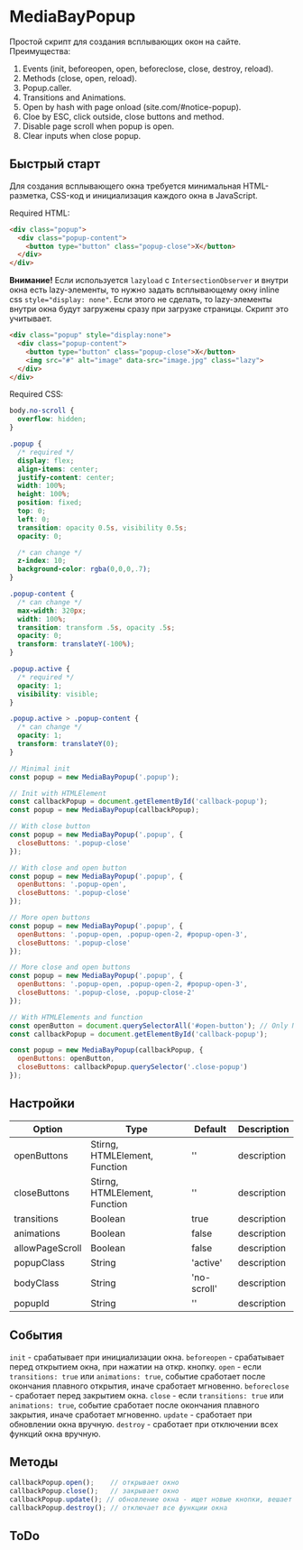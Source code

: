 # MediaBayPopup

Простой скрипт для создания всплывающих окон на сайте.
Преимущества:

1. Events (init, beforeopen, open, beforeclose, close, destroy, reload).
2. Methods (close, open, reload).
3. Popup.caller.
4. Transitions and Animations.
5. Open by hash with page onload (site.com/#notice-popup).
6. Cloe by ESC, click outside, close buttons and method.
7. Disable page scroll when popup is open.
8. Clear inputs when close popup.

## Быстрый старт
Для создания всплывающего окна требуется минимальная HTML-разметка, CSS-код и инициализация каждого окна в JavaScript.

Required HTML:
```html
<div class="popup">
  <div class="popup-content">
    <button type="button" class="popup-close">X</button>
  </div>
</div>
```
**Внимание!** Если используется `lazyload` с `IntersectionObserver` и внутри окна есть lazy-элементы, то нужно задать всплывающему окну inline css `style="display: none"`. Если этого не сделать, то lazy-элементы внутри окна будут загружены сразу при загрузке страницы. Скрипт это учитывает.
```html
<div class="popup" style="display:none">
  <div class="popup-content">
    <button type="button" class="popup-close">X</button>
    <img src="#" alt="image" data-src="image.jpg" class="lazy">
  </div>
</div>
```

Required CSS:
```css
body.no-scroll {
  overflow: hidden;
}

.popup {
  /* required */
  display: flex;
  align-items: center;
  justify-content: center;
  width: 100%;
  height: 100%;
  position: fixed;
  top: 0;
  left: 0;
  transition: opacity 0.5s, visibility 0.5s;
  opacity: 0;

  /* can change */
  z-index: 10;
  background-color: rgba(0,0,0,.7);
}

.popup-content {
  /* can change */
  max-width: 320px;
  width: 100%;
  transition: transform .5s, opacity .5s;
  opacity: 0;
  transform: translateY(-100%);
}

.popup.active {
  /* required */
  opacity: 1;
  visibility: visible;
}

.popup.active > .popup-content {
  /* can change */
  opacity: 1;
  transform: translateY(0);
}
```

```javascript
// Minimal init
const popup = new MediaBayPopup('.popup');

// Init with HTMLElement
const callbackPopup = document.getElementById('callback-popup');
const popup = new MediaBayPopup(callbackPopup);

// With close button
const popup = new MediaBayPopup('.popup', {
  closeButtons: '.popup-close'
});

// With close and open button
const popup = new MediaBayPopup('.popup', {
  openButtons: '.popup-open',
  closeButtons: '.popup-close'
});

// More open buttons
const popup = new MediaBayPopup('.popup', {
  openButtons: '.popup-open, .popup-open-2, #popup-open-3',
  closeButtons: '.popup-close'
});

// More close and open buttons
const popup = new MediaBayPopup('.popup', {
  openButtons: '.popup-open, .popup-open-2, #popup-open-3',
  closeButtons: '.popup-close, .popup-close-2'
});

// With HTMLElements and function
const openButton = document.querySelectorAll('#open-button'); // Only NodeList
const callbackPopup = document.getElementById('callback-popup');

const popup = new MediaBayPopup(callbackPopup, {
  openButtons: openButton,
  closeButtons: callbackPopup.querySelector('.close-popup')
});
```

## Настройки
Option | Type | Default | Description
------ | ---- | ------- | -----------
openButtons | Stirng, HTMLElement, Function | '' | description
closeButtons | Stirng, HTMLElement, Function | '' | description
transitions | Boolean | true | description
animations | Boolean | false | description
allowPageScroll | Boolean | false | description
popupClass | String | 'active' | description
bodyClass | String | 'no-scroll' | description
popupId | String | '' | description

## События
`init` - срабатывает при инициализации окна.
`beforeopen` - срабатывает перед открытием окна, при нажатии на откр. кнопку.
`open` - если `transitions: true` или `animations: true`, событие сработает после окончания плавного открытия, иначе сработает мгновенно.
`beforeclose` - сработает перед закрытием окна.
`close` - если `transitions: true` или `animations: true`, событие сработает после окончания плавного закрытия, иначе сработает мгновенно.
`update` - сработает при обновлении окна вручную.
`destroy` - сработает при отключении всех функций окна вручную.

## Методы
```javascript
callbackPopup.open();    // открывает окно
callbackPopup.close();   // закрывает окно
callbackPopup.update(); // обновление окна - ищет новые кнопки, вешает на них обработчики событий
callbackPopup.destroy(); // отключает все функции окна
```

## ToDo